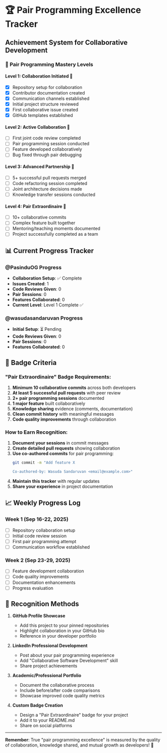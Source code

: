 # 🏆 Pair Programming Excellence Tracker

## Achievement System for Collaborative Development

### 🎯 Pair Programming Mastery Levels

#### Level 1: Collaboration Initiated 🤝
- [x] Repository setup for collaboration
- [x] Contributor documentation created  
- [x] Communication channels established
- [x] Initial project structure reviewed
- [x] First collaborative issue created
- [x] GitHub templates established

#### Level 2: Active Collaboration 🚀
- [ ] First joint code review completed
- [ ] Pair programming session conducted
- [ ] Feature developed collaboratively
- [ ] Bug fixed through pair debugging

#### Level 3: Advanced Partnership 💫
- [ ] 5+ successful pull requests merged
- [ ] Code refactoring session completed
- [ ] Joint architecture decisions made
- [ ] Knowledge transfer sessions conducted

#### Level 4: Pair Extraordinaire 🌟
- [ ] 10+ collaborative commits
- [ ] Complex feature built together
- [ ] Mentoring/teaching moments documented
- [ ] Project successfully completed as a team

## 📊 Current Progress Tracker

### @PasinduOG Progress
- **Collaboration Setup**: ✅ Complete
- **Issues Created**: 1
- **Code Reviews Given**: 0
- **Pair Sessions**: 0
- **Features Collaborated**: 0
- **Current Level**: Level 1 Complete ✅

### @wasudasandaruvan Progress  
- **Initial Setup**: ⏳ Pending
- **Code Reviews Given**: 0
- **Pair Sessions**: 0
- **Features Collaborated**: 0

## 🏅 Badge Criteria

### "Pair Extraordinaire" Badge Requirements:
1. **Minimum 10 collaborative commits** across both developers
2. **At least 5 successful pull requests** with peer review
3. **2+ pair programming sessions** documented
4. **1 major feature** built collaboratively
5. **Knowledge sharing** evidence (comments, documentation)
6. **Clean commit history** with meaningful messages
7. **Code quality improvements** through collaboration

### How to Earn Recognition:
1. **Document your sessions** in commit messages
2. **Create detailed pull requests** showing collaboration
3. **Use co-authored commits** for pair programming:
   ```bash
   git commit -m "Add feature X
   
   Co-authored-by: Wasuda Sandaruvan <email@example.com>"
   ```
4. **Maintain this tracker** with regular updates
5. **Share your experience** in project documentation

## 📈 Weekly Progress Log

### Week 1 (Sep 16-22, 2025)
- [ ] Repository collaboration setup
- [ ] Initial code review session
- [ ] First pair programming attempt
- [ ] Communication workflow established

### Week 2 (Sep 23-29, 2025)
- [ ] Feature development collaboration
- [ ] Code quality improvements
- [ ] Documentation enhancements
- [ ] Progress evaluation

## 🎉 Recognition Methods

1. **GitHub Profile Showcase**
   - Add this project to your pinned repositories
   - Highlight collaboration in your GitHub bio
   - Reference in your developer portfolio

2. **LinkedIn Professional Development**
   - Post about your pair programming experience
   - Add "Collaborative Software Development" skill
   - Share project achievements

3. **Academic/Professional Portfolio**
   - Document the collaborative process
   - Include before/after code comparisons
   - Showcase improved code quality metrics

4. **Custom Badge Creation**
   - Design a "Pair Extraordinaire" badge for your project
   - Add it to your README.md
   - Share on social platforms

---

**Remember**: True "pair programming excellence" is measured by the quality of collaboration, knowledge shared, and mutual growth as developers! 🌱